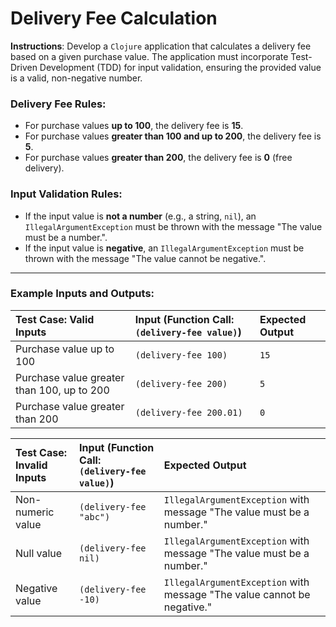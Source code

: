 # Delivery Fee Calculation

**Instructions**: Develop a <code>Clojure</code> application that calculates a delivery fee based on a given purchase value. The application must incorporate </code>Test-Driven Development (TDD)</code> for input validation, ensuring the provided value is a valid, non-negative number.

### Delivery Fee Rules:

* For purchase values **up to 100**, the delivery fee is **15**.
* For purchase values **greater than 100 and up to 200**, the delivery fee is **5**.
* For purchase values **greater than 200**, the delivery fee is **0** (free delivery).

### Input Validation Rules:

* If the input value is **not a number** (e.g., a string, `nil`), an `IllegalArgumentException` must be thrown with the message "The value must be a number.".
* If the input value is **negative**, an `IllegalArgumentException` must be thrown with the message "The value cannot be negative.".

---

### Example Inputs and Outputs:

| **Test Case: Valid Inputs**                     | **Input (Function Call: `(delivery-fee value)`)** | **Expected Output**                                                     |
| :---------------------------------------------- | :------------------------------------------------ | :---------------------------------------------------------------------- |
| Purchase value up to 100                        | `(delivery-fee 100)`                              | `15`                                                                    |
| Purchase value greater than 100, up to 200      | `(delivery-fee 200)`                              | `5`                                                                     |
| Purchase value greater than 200                 | `(delivery-fee 200.01)`                           | `0`                                                                     |

| **Test Case: Invalid Inputs**                   | **Input (Function Call: `(delivery-fee value)`)** | **Expected Output**                                                     |
| :---------------------------------------------- | :------------------------------------------------ | :---------------------------------------------------------------------- |
| Non-numeric value                               | `(delivery-fee "abc")`                            | `IllegalArgumentException` with message "The value must be a number."   |
| Null value                                      | `(delivery-fee nil)`                              | `IllegalArgumentException` with message "The value must be a number."   |
| Negative value                                  | `(delivery-fee -10)`                              | `IllegalArgumentException` with message "The value cannot be negative." |
